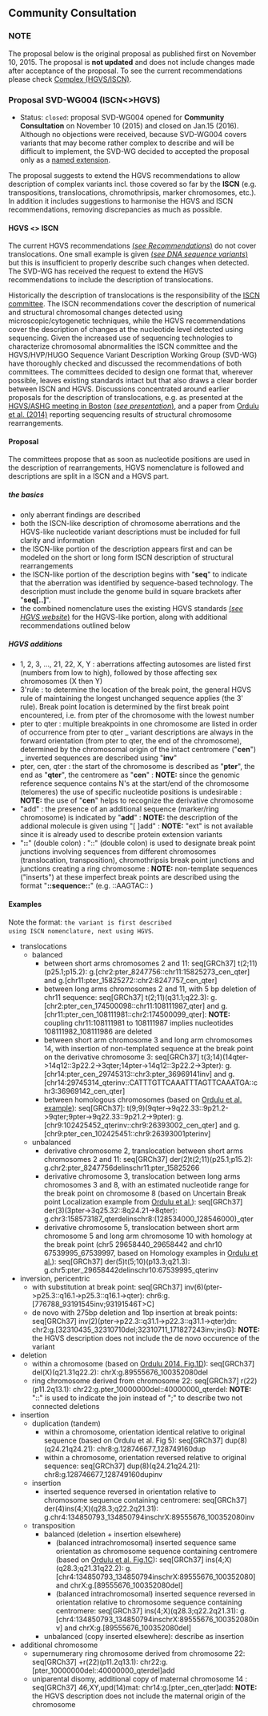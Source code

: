## Community Consultation

### NOTE

The proposal below is the original proposal as published first on November 10, 2015. The proposal is **not updated** and does not include changes made after acceptance of the proposal. To see the current recommendations please check [Complex (HGVS/ISCN)](../recommendations/DNA/complex.md).

### Proposal SVD-WG004 (ISCN<>HGVS)

- Status: <code class="spot1">closed</code>: proposal SVD-WG004 opened for **Community Consultation** on November 10 (2015) and closed on Jan.15 (2016). Although no objections were received, because SVD-WG004 covers variants that may become rather complex to describe and will be difficult to implement, the SVD-WG decided to accepted the proposal only as a [named extension](../background/versioning.md).

The proposal suggests to extend the HGVS recommendations to allow description of complex variants incl. those covered so far by the **ISCN** (e.g. transpositions, translocations, chromothripsis, marker chromosomes, etc.). In addition it includes suggestions to harmonise the HGVS and ISCN recommendations, removing discrepancies as much as possible.

#### HGVS <> ISCN

The current HGVS recommendations [(_see Recommendations_)](../recommendations/general.md) do not cover translocations. One small example is given [(_see DNA sequence variants_)](http://www.hgvs.org/mutnomen/recs-DNA.html#tra) but this is insufficient to properly describe such changes when detected. The SVD-WG has received the request to extend the HGVS recommendations to include the description of translocations.

Historically the description of translocations is the responsibility of the [ISCN committee](ISCN.md). The ISCN recommendations cover the description of numerical and structural chromosomal changes detected using microscopic/cytogenetic techniques, while the HGVS recommendations cover the description of changes at the nucleotide level detected using sequencing. Given the increased use of sequencing technologies to characterize chromosomal abnormalities the ISCN committee and the HGVS/HVP/HUGO Sequence Variant Description Working Group (SVD-WG) have thoroughly checked and discussed the recommendations of both committees. The committees decided to design one format that, wherever possible, leaves existing standards intact but that also draws a clear border between ISCN and HGVS. Discussions concentrated around earlier proposals for the description of translocations, e.g. as presented at the [HGVS/ASHG meeting in Boston](http://onlinelibrary.wiley.com/doi/10.1002/humu.22516/abstract) [(_see presentation_)](http://www.hgvs.org/mutnomen/SVtrans_HGVS2013_PT.pdf), and a paper from [Ordulu et al. (2014)](http://ac.els-cdn.com/S0002929714001724/1-s2.0-S0002929714001724-main.pdf) reporting sequencing results of structural chromosome rearrangements.

#### Proposal

The committees propose that as soon as nucleotide positions are used in the description of rearrangements, HGVS nomenclature is followed and descriptions are split in a ISCN and a HGVS part.

##### the basics

- only aberrant findings are described
- both the ISCN-like description of chromosome aberrations and the HGVS-like nucleotide variant descriptions must be included for full clarity and information
- the ISCN-like portion of the description appears first and can be modeled on the short or long form ISCN description of structural rearrangements
- the ISCN-like portion of the description begins with "**seq**" to indicate that the aberration was identified by sequence-based technology. The description must include the genome build in square brackets after "**seq[..]**".
- the combined nomenclature uses the existing HGVS standards [(_see HGVS website_)](http://www.HGVS.org/varnomen/) for the HGVS-like portion, along with additional recommendations outlined below

##### HGVS additions

- 1, 2, 3, ..., 21, 22, X, Y : aberrations affecting autosomes are listed first (numbers from low to high), followed by those affecting sex chromosomes (X then Y)
- 3'rule : to determine the location of the break point, the general HGVS rule of maintaining the longest unchanged sequence applies (the 3' rule). Break point location is determined by the first break point encountered, i.e. from pter of the chromosome with the lowest number
- pter to qter : multiple breakpoints in one chromosome are listed in order of occurrence from pter to qter _ variant descriptions are always in the forward orientation (from pter to qter, the end of the chromosome), determined by the chromosomal origin of the intact centromere ("**cen**") _ inverted sequences are described using "**inv**"
- pter, cen, qter : the start of the chromosome is described as "**pter**", the end as "**qter**", the centromere as "**cen**" : **NOTE:** since the genomic reference sequence contains N's at the start/end of the chromosome (telomeres) the use of specific nucleotide positions is undesirable : **NOTE:** the use of "**cen**" helps to recognize the derivative chromosome
- "add" : the presence of an additional sequence (marker/ring chromosome) is indicated by "**add**" : **NOTE:** the description of the addional molecule is given using "[ ]add" : **NOTE:** "ext" is not available since it is already used to describe protein extension variants
- "**::**" (double colon) : "::" (double colon) is used to designate break point junctions involving sequences from different chromosomes (translocation, transposition), chromothripsis break point junctions and junctions creating a ring chromosome : **NOTE:** non-template sequences ("inserts") at these imperfect break points are described using the format "**::sequence::**" (e.g. ::AAGTAC:: )

#### Examples

Note the format: <code class="spot1">the variant is first described using ISCN nomenclature, next using HGVS</code>.

- translocations
  - balanced
    - between short arms chromosomes 2 and 11: seq[GRCh37] t(2;11)(p25.1;p15.2): g.[chr2:pter\_8247756::chr11:15825273\_cen\_qter] and g.[chr11:pter\_15825272::chr2:8247757\_cen\_qter]
    - between long arms chromosomes 2 and 11, with 5 bp deletion of chr11 sequence: seq[GRCh37] t(2;11)(q31.1;q22.3): g.[chr2:pter\_cen\_174500098::chr11:108111987\_qter] and g.[chr11:pter\_cen\_108111981::chr2:174500099\_qter]: **NOTE:** coupling chr11:108111981 to 108111987 implies nucleotides 108111982_108111986 are deleted
    - between short arm chromosome 3 and long arm chromosomes 14, with insertion of non-templated sequence at the break point on the derivative chromosome 3: seq[GRCh37] t(3;14)(14qter->14q12::3p22.2->3qter;14pter->14q12::3p22.2->3pter): g.[chr14:pter\_cen\_29745313::chr3:pter\_36969141inv] and g.[chr14:29745314\_qterinv::CATTTGTTCAAATTTAGTTCAAATGA::chr3:36969142\_cen\_qter]
    - between homologous chromosomes (based on [Ordulu et al. example](http://ac.els-cdn.com/S0002929714001724/1-s2.0-S0002929714001724-main.pdf)): seq[GRCh37]: t(9;9)(9qter->9q22.33::9p21.2->9qter;9pter->9q22.33::9p21.2->9pter): g.[chr9:102425452\_qterinv::chr9:26393002\_cen\_qter] and g.[chr9:pter\_cen\_102425451::chr9:26393001pterinv]
  - unbalanced
    - derivative chromosome 2, translocation between short arms chromosomes 2 and 11: seq[GRCh37] der(2)t(2;11)(p25.1;p15.2): g.chr2:pter_8247756delinschr11:pter_15825266
    - derivative chromosome 3, translocation between long arms chromosomes 3 and 8, with an estimated nucleotide range for the break point on chromosome 8 (based on Uncertain Break point Localization example from [Ordulu et al.](http://ac.els-cdn.com/S0002929714001724/1-s2.0-S0002929714001724-main.pdf)): seq[GRCh37] der(3)(3pter->3q25.32::8q24.21->8qter): g.chr3:158573187_qterdelinschr8:(128534000_128546000)\_qter
    - derivative chromosome 5, translocation between short arm chromosome 5 and long arm chromosome 10 with homology at the break point (chr5 29658440_29658442 and chr10 67539995_67539997, based on Homology examples in [Ordulu et al.](http://ac.els-cdn.com/S0002929714001724/1-s2.0-S0002929714001724-main.pdf)): seq[GRCh37] der(5)t(5;10)(p13.3;q21.3): g.chr5:pter_29658442delinschr10:67539995_qterinv
- inversion, pericentric
  - with substitution at break point: seq[GRCh37] inv(6)(pter->p25.3::q16.1->p25.3::q16.1->qter): chr6:g.[776788\_93191545inv;93191546T>C]
  - de novo with 275bp deletion and 1bp insertion at break points: seq[GRCh37] inv(2)(pter->p22.3::q31.1->p22.3::q31.1->qter)dn: chr2:g.[32310435\_32310710del;32310711\_171827243inv;insG]: **NOTE:** the HGVS description does not include the de novo occurence of the variant
- deletion
  - within a chromosome (based on [Ordulu 2014. Fig.1D](http://ac.els-cdn.com/S0002929714001724/1-s2.0-S0002929714001724-main.pdf)): seq[GRCh37] del(X)(q21.31q22.2): chrX:g.89555676_100352080del
  - ring chromosome derived from chromosome 22: seq[GRCh37] r(22)(p11.2q13.1): chr22:g.pter_10000000del::40000000_qterdel: **NOTE:** "::" is used to indicate the join instead of ";" to describe two not connected deletions
- insertion
  - duplication (tandem)
    - within a chromosome, orientation identical relative to original sequence (based on Ordulu et al. Fig 5): seq[GRCh37] dup(8)(q24.21q24.21): chr8:g.128746677_128749160dup
    - within a chromosome, orientation reversed relative to original sequence: seq[GRCh37] dup(8)(q24.21q24.21): chr8:g.128746677_128749160dupinv
  - insertion
    - inserted sequence reversed in orientation relative to chromosome sequence containing centromere: seq[GRCh37] der(4)ins(4;X)(q28.3;q22.2q21.31): g.chr4:134850793_134850794inschrX:89555676_100352080inv
  - transposition
    - balanced (deletion + insertion elsewhere)
      - (balanced intrachromosomal) inserted sequence same orientation as chromosome sequence containing centromere (based on [Ordulu et al. Fig.1C](http://ac.els-cdn.com/S0002929714001724/1-s2.0-S0002929714001724-main.pdf)): seq[GRCh37] ins(4;X)(q28.3;q21.31q22.2): g.[chr4:134850793\_134850794inschrX:89555676\_100352080] and chrX:g.[89555676\_100352080del]
      - (balanced intrachromosomal) inserted sequence reversed in orientation relative to chromosome sequence containing centromere: seq[GRCh37] ins(4;X)(q28.3;q22.2q21.31): g.[chr4:134850793\_134850794inschrX:89555676\_100352080inv] and chrX:g.[89555676\_100352080del]
    - unbalanced (copy inserted elsewhere): describe as insertion
- additional chromosome
  - supernumerary ring chromosome derived from chromosome 22: seq[GRCh37] +r(22)(p11.2q13.1): chr22:g.[pter\_10000000del::40000000\_qterdel]add
  - uniparental disomy, additional copy of maternal chromosome 14 : seq[GRCh37] 46,XY,upd(14)mat: chr14:g.[pter\_cen\_qter]add: **NOTE:** the HGVS description does not include the maternal origin of the chromosome
